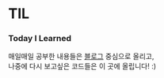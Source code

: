 # TIL

### Today I Learned  

매일매일 공부한 내용들은 [블로그](http://JihyunGong.github.io/) 중심으로 올리고,  
나중에 다시 보고싶은 코드들은 이 곳에 올립니다! :)
